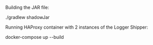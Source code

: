 Building the JAR file:

./gradlew shadowJar

Running HAProxy container with 2 instances of the Logger Shipper:

docker-compose up --build
